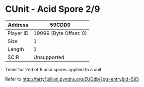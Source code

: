 #  CUnit - Acid Spore 2/9
Address   | 59CDD0
----------|-------------
Player ID | 19099 (Byte Offset: 0)
Size 	  | 1
Length 	  | 1
SC:R      | Unsupported

Timer for 2nd of 9 acid spores applied to a unit

Refer to http://farty1billion.dyndns.org/EUDdb/?pg=entry&id=595

